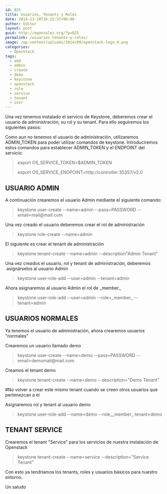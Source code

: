 ```yaml
---
id: 825
title: Usuarios, Tenants y Roles
date: 2014-11-28T16:22:57+00:00
author: Editor
layout: post
guid: http://egonzalez.org/?p=825
permalink: /usuarios-tenants-y-roles/
image: /wp-content/uploads/2014/09/openstack-logo_0.png
categories:
  - OpenStack
tags:
  - add
  - admin
  - create
  - demo
  - keystone
  - openstack
  - role
  - service
  - tenant
  - user
---
```

Una vez tenemos instalado el servicio de Keystone, deberemos crear el usuario de administración, su rol y su tenant. Para ello seguiremos los siguientes pasos:

Como aun no tenemos el usuario de administración, utilizaremos ADMIN_TOKEN para poder utilizar comandos de keystone. Introduciremos estos comandos para establecer ADMIN_TOKEN y el ENDPOINT del servicio:
<blockquote>export OS_SERVICE_TOKEN=$ADMIN_TOKEN

export OS_SERVICE_ENDPOINT=http://controller:35357/v2.0</blockquote>
<h2>USUARIO ADMIN</h2>
A continuación crearemos el usuario Admin mediante el siguiente comando:
<blockquote>keystone user-create --name=admin --pass=PASSWORD --email=mail@mail.com</blockquote>
Una vez creado el usuario deberemos crear el rol de administración
<blockquote>keystone role-create --name=admin</blockquote>
El siguiente es crear el tenant de administración
<blockquote>keystone tenant-create --name=admin --description"Admin Tenant"</blockquote>
Una vez creados el usuario, rol y tenant de administración, deberemos  asignárselos al usuario Admin
<blockquote>keystone user-role-add --user=admin --tenant=admin</blockquote>
Ahora asignaremos al usuario Admin el rol de _member_
<blockquote>keystone user-role-add --user=admin --role=_member_ --tenant=admin</blockquote>
<h2>USUARIOS NORMALES</h2>
Ya tenemos el usuario de administración, ahora crearemos usuarios "normales"

Crearemos un usuario llamado demo
<blockquote>keystone user-create --name=demo --pass=PASSWORD --email=demomail@mail.com</blockquote>
Creamos el tenant demo
<blockquote>keystone tenant-create --name=demo --description="Demo Tenant"</blockquote>
#No volver a crear este mismo tenant cuando se creen otros usuarios que pertenezcan a el

Asignaremos rol y tenant al usuario demo
<blockquote>keystone user-role-add --name=demo --role__member_ tenant=demo</blockquote>
<h2>TENANT SERVICE</h2>
Crearemos el tenant "Service" para los servicios de nuestra instalación de Openstack
<blockquote>keystone tenant-create --name=service --description="Service Tenant"</blockquote>
Con esto ya tendríamos los tenants, roles y usuarios básicos para nuestro entorno.

Un saludo